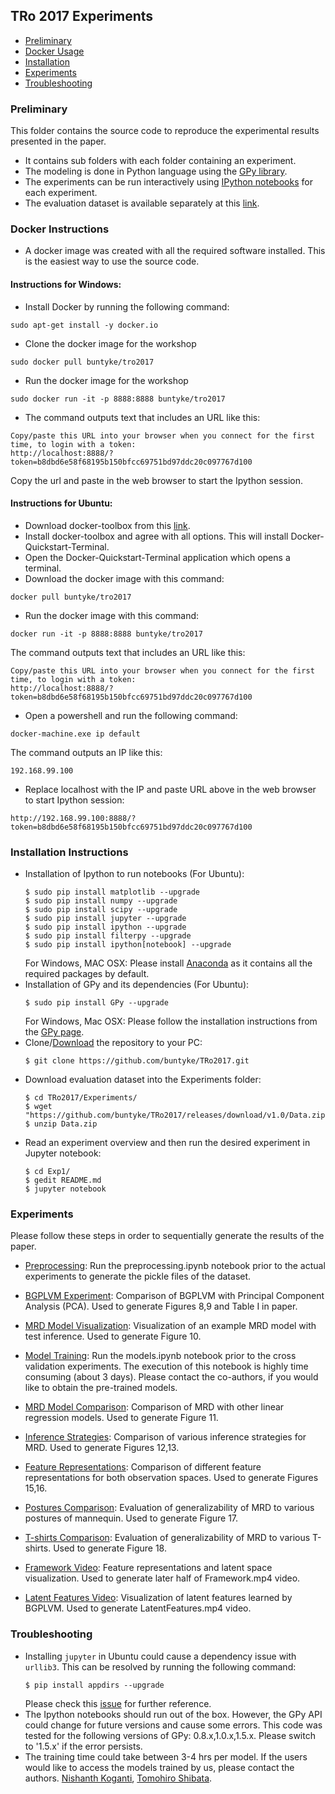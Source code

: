 ## TRo 2017 Experiments

* [Preliminary](#preliminary)
* [Docker Usage](#docker)
* [Installation](#installation)
* [Experiments](#experiments)
* [Troubleshooting](#troubleshooting)

### Preliminary <a name="preliminary"></a>
This folder contains the source code to reproduce the experimental results presented in the paper.

* It contains sub folders with each folder containing an experiment.
* The modeling is done in Python language using the [GPy library](https://github.com/SheffieldML/GPy).
* The experiments can be run interactively using [IPython notebooks](https://ipython.org/) for each experiment.
* The evaluation dataset is available separately at this [link](https://github.com/buntyke/TRo2017/releases/download/v1.0/Data.zip).

### Docker Instructions <a name="docker"></a>

* A docker image was created with all the required software installed. This is the easiest way to use the source code.

#### Instructions for Windows:

* Install Docker by running the following command:
```
sudo apt-get install -y docker.io
```
* Clone the docker image for the workshop
```
sudo docker pull buntyke/tro2017
```
* Run the docker image for the workshop
```
sudo docker run -it -p 8888:8888 buntyke/tro2017
```
* The command outputs text that includes an URL like this:
```
Copy/paste this URL into your browser when you connect for the first time, to login with a token:
http://localhost:8888/?token=b8dbd6e58f68195b150bfcc69751bd97ddc20c097767d100
```
Copy the url and paste in the web browser to start the Ipython session.

#### Instructions for Ubuntu:

* Download docker-toolbox from this [link](https://www.docker.com/products/docker-toolbox).
* Install docker-toolbox and agree with all options. This will install Docker-Quickstart-Terminal.
* Open the Docker-Quickstart-Terminal application which opens a terminal.
* Download the docker image with this command:
```
docker pull buntyke/tro2017
```
* Run the docker image with this command:
```
docker run -it -p 8888:8888 buntyke/tro2017
```
The command outputs text that includes an URL like this:
```
Copy/paste this URL into your browser when you connect for the first time, to login with a token:
http://localhost:8888/?token=b8dbd6e58f68195b150bfcc69751bd97ddc20c097767d100
```
* Open a powershell and run the following command:
```
docker-machine.exe ip default
```
The command outputs an IP like this:
```
192.168.99.100
```
* Replace localhost with the IP and paste URL above in the web browser to start Ipython session:
```
http://192.168.99.100:8888/?token=b8dbd6e58f68195b150bfcc69751bd97ddc20c097767d100
```

### Installation Instructions <a name="installation"></a>

* Installation of Ipython to run notebooks (For Ubuntu):
  ```
  $ sudo pip install matplotlib --upgrade
  $ sudo pip install numpy --upgrade
  $ sudo pip install scipy --upgrade
  $ sudo pip install jupyter --upgrade
  $ sudo pip install ipython --upgrade
  $ sudo pip install filterpy --upgrade
  $ sudo pip install ipython[notebook] --upgrade
  ```
  For Windows, MAC OSX: Please install [Anaconda](https://www.continuum.io/downloads) as it contains all the required packages by default.
* Installation of GPy and its dependencies (For Ubuntu):
  ```
  $ sudo pip install GPy --upgrade
  ```
  For Windows, Mac OSX: Please follow the installation instructions from the [GPy page](https://github.com/SheffieldML/GPy).
* Clone/[Download](https://github.com/buntyke/TRo2017/archive/master.zip) the repository to your PC:
  ```
  $ git clone https://github.com/buntyke/TRo2017.git
  ```
* Download evaluation dataset into the Experiments folder:
  ```
  $ cd TRo2017/Experiments/
  $ wget "https://github.com/buntyke/TRo2017/releases/download/v1.0/Data.zip"
  $ unzip Data.zip
  ```
* Read an experiment overview and then run the desired experiment in Jupyter notebook:
  ```
  $ cd Exp1/
  $ gedit README.md
  $ jupyter notebook
  ```

### Experiments <a name="experiments"></a>

Please follow these steps in order to sequentially generate the results of the paper.

* [Preprocessing](preprocessing.ipynb): Run the preprocessing.ipynb notebook prior to the actual experiments to generate the pickle files of the dataset.

* [BGPLVM Experiment](Exp1/README.md): Comparison of BGPLVM with Principal Component Analysis (PCA). Used to generate Figures 8,9 and Table I in paper.

* [MRD Model Visualization](Exp4/README.md): Visualization of an example MRD model with test inference. Used to generate Figure 10.

* [Model Training](models.ipynb): Run the models.ipynb notebook prior to the cross validation experiments. The execution of this notebook is highly time consuming (about 3 days). Please contact the co-authors, if you would like to obtain the pre-trained models.

* [MRD Model Comparison](Exp2/README.md): Comparison of MRD with other linear regression models. Used to generate Figure 11.

* [Inference Strategies](Exp3/README.md): Comparison of various inference strategies for MRD. Used to generate Figures 12,13.

* [Feature Representations](Exp5/README.md): Comparison of different feature representations for both observation spaces. Used to generate Figures 15,16.

* [Postures Comparison](Exp6/README.md): Evaluation of generalizability of MRD to various postures of mannequin. Used to generate Figure 17.

* [T-shirts Comparison](Exp7/README.md): Evaluation of generalizability of MRD to various T-shirts. Used to generate Figure 18.

* [Framework Video](Exp8/README.md): Feature representations and latent space visualization. Used to generate later half of Framework.mp4 video.

* [Latent Features Video](Exp9/READM.md): Visualization of latent features learned by BGPLVM. Used to generate LatentFeatures.mp4 video.

### Troubleshooting <a name="troubleshooting"></a>

* Installing `jupyter` in Ubuntu could cause a dependency issue with `urllib3`. This can be resolved by running the following command:
  ```
  $ pip install appdirs --upgrade
  ```
  Please check this [issue](https://github.com/buntyke/TRo2017/issues/1) for further reference.
* The Ipython notebooks should run out of the box. However, the GPy API could change for future versions and cause some errors. This code was tested for the following versions of GPy: 0.8.x,1.0.x,1.5.x. Please switch to '1.5.x' if the error persists.
* The training time could take between 3-4 hrs per model. If the users would like to access the models trained by us, please contact the authors. [Nishanth Koganti](buntyke.github.io), [Tomohiro Shibata](brain.kyutech.ac.jp/~tom).

